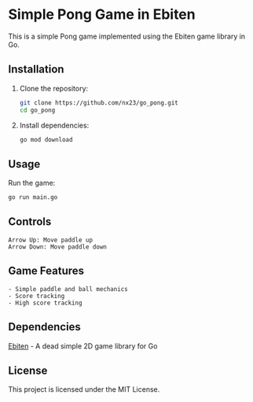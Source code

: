 # Simple Pong Game in Ebiten

This is a simple Pong game implemented using the Ebiten game library in Go.

## Installation

1. Clone the repository:
    ```sh
    git clone https://github.com/nx23/go_pong.git
    cd go_pong
    ```

2. Install dependencies:
    ```sh
    go mod download
    ```

## Usage

Run the game:
```sh
go run main.go
```

## Controls
    Arrow Up: Move paddle up
    Arrow Down: Move paddle down

## Game Features
    - Simple paddle and ball mechanics
    - Score tracking
    - High score tracking

## Dependencies
[Ebiten](https://github.com/hajimehoshi/ebiten) - A dead simple 2D game library for Go

## License
This project is licensed under the MIT License.
